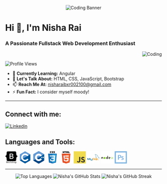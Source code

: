 <div align="center">

![Coding Banner](https://previews.123rf.com/images/yusufdemirci/yusufdemirci2001/yusufdemirci200100167/138777341-banner-with-little-kid-using-technology.jpg)

</div>

# Hi 👋, I'm Nisha Rai

### A Passionate Fullstack Web Development Enthusiast

<div align="right">
<img src="https://cdn.dribbble.com/users/17707/screenshots/2413754/rrr.gif" width="400" alt="Coding" />
</div>

![Profile Views](https://komarev.com/ghpvc/?username=nisharaibxr&label=Profile%20views&color=0e75b6&style=flat)

- 🌱 **Currently Learning:** Angular
- 💬 **Let's Talk About:** HTML, CSS, JavaScript, Bootstrap
- 📫 **Reach Me At:** nisharaibxr002100@gmail.com
- ⚡ **Fun Fact:** I consider myself moody!

---

## Connect with me:
[![Linkedin](https://raw.githubusercontent.com/rahuldkjain/github-profile-readme-generator/master/src/images/icons/Social/linked-in-alt.svg)](https://www.linkedin.com/in/nisha-rai-0878241b5/) 

## Languages and Tools:
<div>
    <img src="https://raw.githubusercontent.com/devicons/devicon/master/icons/bootstrap/bootstrap-plain-wordmark.svg" width="40" height="40" alt="Bootstrap"/>
    <img src="https://raw.githubusercontent.com/devicons/devicon/master/icons/c/c-original.svg" width="40" height="40" alt="C"/>
    <img src="https://raw.githubusercontent.com/devicons/devicon/master/icons/cplusplus/cplusplus-original.svg" width="40" height="40" alt="C++"/>
    <img src="https://raw.githubusercontent.com/devicons/devicon/master/icons/css3/css3-original-wordmark.svg" width="40" height="40" alt="CSS3"/>
    <img src="https://raw.githubusercontent.com/devicons/devicon/master/icons/html5/html5-original-wordmark.svg" width="40" height="40" alt="HTML5"/>
    <img src="https://raw.githubusercontent.com/devicons/devicon/master/icons/javascript/javascript-original.svg" width="40" height="40" alt="JavaScript"/>
    <img src="https://raw.githubusercontent.com/devicons/devicon/master/icons/mysql/mysql-original-wordmark.svg" width="40" height="40" alt="MySQL"/>
    <img src="https://raw.githubusercontent.com/devicons/devicon/master/icons/nodejs/nodejs-original-wordmark.svg" width="40" height="40" alt="NodeJS"/>
    <img src="https://raw.githubusercontent.com/devicons/devicon/master/icons/photoshop/photoshop-line.svg" width="40" height="40" alt="Photoshop"/>
</div>

---

<div align="center">

![Top Languages](https://github-readme-stats.vercel.app/api/top-langs?username=nisharaibxr&show_icons=true&locale=en&layout=compact)
![Nisha's GitHub Stats](https://github-readme-stats.vercel.app/api?username=nisharaibxr&show_icons=true&locale=en)
![Nisha's GitHub Streak](https://github-readme-streak-stats.herokuapp.com/?user=nisharaibxr&)

</div>
